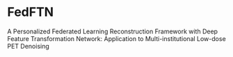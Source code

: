 # FedFTN
A Personalized Federated Learning Reconstruction Framework with Deep Feature Transformation Network: Application to Multi-institutional Low-dose PET Denoising

